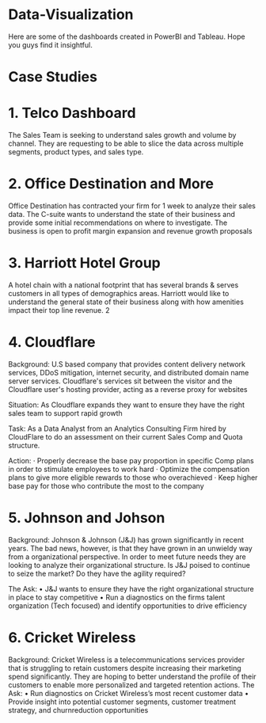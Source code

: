 # Data-Visualization
Here are some of the dashboards created in PowerBI and Tableau. Hope you guys find it insightful.

# Case Studies
# 1. Telco Dashboard
The Sales Team is seeking to understand sales growth and volume by channel. They are requesting to be able to slice the data across multiple segments, product types, and sales type.

# 2. Office Destination and More
Office Destination has contracted your firm for 1 week to analyze their sales data. The C-suite wants to understand the state of their business and provide some initial recommendations on where to investigate. The business is open to profit margin expansion and revenue growth proposals

# 3. Harriott Hotel Group
A hotel chain with a national footprint that has several brands & serves customers in all types of demographics areas. Harriott would like to understand the general state of their business along with how amenities impact their top line revenue.
2

# 4. Cloudflare
Background: U.S based company that provides content delivery network services, DDoS mitigation, internet security, and distributed domain name server services. Cloudflare's services sit between the visitor and the Cloudflare user's hosting provider, acting as a reverse proxy for websites 

Situation: As Cloudflare expands they want to ensure they have the right sales team to support rapid growth 

Task:  As a Data Analyst from an Analytics Consulting Firm hired by CloudFlare to do an assessment on their current Sales Comp and Quota structure.

Action: 
· Properly decrease the base pay proportion in specific Comp plans in order to stimulate employees to work hard 
· Optimize the compensation plans to give more eligible rewards to those who overachieved
· Keep higher base pay for those who contribute the most to the company 

# 5. Johnson and Johson
Background:
Johnson & Johnson (J&J) has grown significantly in recent years. The bad news, however, is that they have grown in an unwieldy way from a organizational perspective. In order to meet future needs they are looking to analyze their organizational structure. Is J&J poised to continue to seize the market? Do they have the agility required?

The Ask:
• J&J wants to ensure they have the right organizational structure in place to stay competitive
• Run a diagnostics on the firms talent organization (Tech focused) and identify opportunities to drive
efficiency

# 6. Cricket Wireless
Background:
Cricket Wireless is a telecommunications services provider that is struggling to retain customers despite increasing their marketing spend significantly. They are hoping to better understand the profile of their customers to enable more personalized and targeted retention actions.
The Ask:
• Run diagnostics on Cricket Wireless’s most recent customer data
• Provide insight into potential customer segments, customer treatment strategy, and churnreduction opportunities
